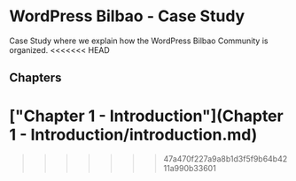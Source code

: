 # WordPress Bilbao - Case Study
Case Study where we explain how the WordPress Bilbao Community is organized.
<<<<<<< HEAD

## Chapters

["Chapter 1 - Introduction"](Chapter 1 - Introduction/introduction.md)
=======
>>>>>>> 47a470f227a9a8b1d3f5f9b64b4211a990b33601
